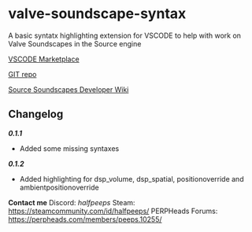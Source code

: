
# **valve-soundscape-syntax** 
A basic syntatx highlighting extension for VSCODE to help with work on Valve Soundscapes in the Source engine


[VSCODE Marketplace](https://marketplace.visualstudio.com/items?itemName=HALFPEEPS.valve-soundscape-syntax)  

[GIT repo](https://github.com/halfpeeps/valve-soundscape-syntax/)

[Source Soundscapes Developer Wiki](https://developer.valvesoftware.com/wiki/Soundscape)

## **Changelog**

***0.1.1***
 - Added some missing syntaxes
 
***0.1.2***
 - Added highlighting for dsp_volume, dsp_spatial, positionoverride and ambientpositionoverride

**Contact me**
Discord: *halfpeeps*
Steam: https://steamcommunity.com/id/halfpeeps/
PERPHeads Forums: https://perpheads.com/members/peeps.10255/